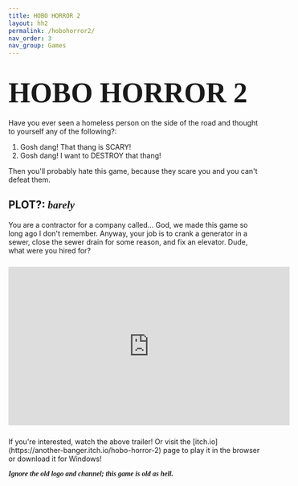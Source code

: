 ```yaml
---
title: HOBO HORROR 2
layout: hh2
permalink: /hobohorror2/
nav_order: 3
nav_group: Games
---
```


# <span style="font-family: 'VCR OSD Mono'; font-size: 2em;">HOBO HORROR 2</span>

Have you ever seen a homeless person on the side of the road and thought to yourself any of the following?:

1. Gosh dang! That thang is SCARY!
2. Gosh dang! I want to DESTROY that thang!

Then you'll probably hate this game, because they scare you and you can't defeat them.

## PLOT?: <span style="font-family: 'Dancing Script', cursive; font-weight:700;">*barely*</span>

You are a contractor for a company called... God, we made this game so long ago I don't remember. Anyway, your job is to crank a generator in a sewer, close the sewer drain for some reason, and fix an elevator. Dude, what were you hired for?

<div class="hh2-video-responsive">
  <iframe width="560" height="315" src="https://www.youtube.com/embed/VHZdeXVLcrw" title="Hobo Horror 2 Trailer" frameborder="0" allowfullscreen style="display:block;margin:24px 0;"></iframe>
</div>
If you're interested, watch the above trailer! Or visit the [itch.io](https://another-banger.itch.io/hobo-horror-2) page to play it in the browser or download it for Windows!

<span style="font-family: 'Dancing Script', cursive; font-weight:700;">*Ignore the old logo and channel; this game is old as hell.*</span>